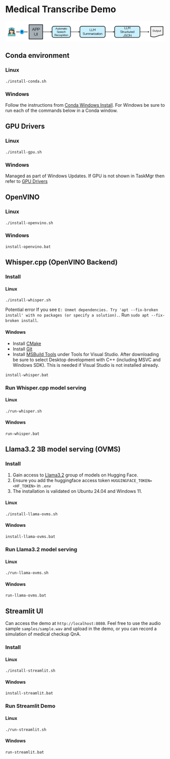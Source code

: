 # Medical Transcribe Demo
![pipeline_diagram](assets/pipeline_diagram.png)

## Conda environment

### Linux
```
./install-conda.sh
```

### Windows

Follow the instructions from [Conda Windows Install](https://conda-forge.org/download/). For Windows be sure to run each of the commands below in a Conda window.

## GPU Drivers
### Linux
```
./install-gpu.sh
```

### Windows
Managed as part of Windows Updates. If GPU is not shown in TaskMgr then refer to [GPU Drivers](https://www.intel.com/content/www/us/en/download-center/home.html)

## OpenVINO
### Linux
```
./install-openvino.sh
```

### Windows
```
install-openvino.bat
```

## Whisper.cpp (OpenVINO Backend)
### Install
#### Linux
```
./install-whisper.sh
```

Potential error
If you see `E: Unmet dependencies. Try 'apt --fix-broken install' with no packages (or specify a solution).`. Run `sudo apt --fix-broken install`.

#### Windows
- Install [CMake](https://cmake.org/download/)
- Install [Git](https://git-scm.com/downloads)
- Install [MSBuild Tools](https://visualstudio.microsoft.com/downloads/?q=build+tools) under Tools for Visual Studio. After downloading be sure to select Desktop development with C++ (including MSVC and Windows SDK). This is needed if Visual Studio is not installed already.
```
install-whisper.bat
```

### Run Whisper.cpp model serving
#### Linux
```
./run-whisper.sh
```

#### Windows
```
run-whisper.bat
```

## Llama3.2 3B model serving (OVMS)
### Install
1. Gain access to [Llama3.2](https://huggingface.co/meta-llama/Llama-3.2-3B-Instruct) group of models on Hugging Face.
2. Ensure you add the huggingface access token `HUGGINGFACE_TOKEN=<HF_TOKEN>` in `.env`
3. The installation is validated on Ubuntu 24.04 and Windows 11.

#### Linux
```
./install-llama-ovms.sh
```

#### Windows
```
install-llama-ovms.bat
```

### Run Llama3.2 model serving
#### Linux
```
./run-llama-ovms.sh
```

#### Windows
```
run-llama-ovms.bat
```

## Streamlit UI
Can access the demo at `http://localhost:8080`. Feel free to use the audio sample `samples/sample.wav` and upload in the demo, or you can record a simulation of medical checkup QnA. 

### Install
#### Linux
```
./install-streamlit.sh
```

#### Windows
```
install-streamlit.bat
```

### Run Streamlit Demo
#### Linux
```
./run-streamlit.sh
```

#### Windows
```
run-streamlit.bat
```

